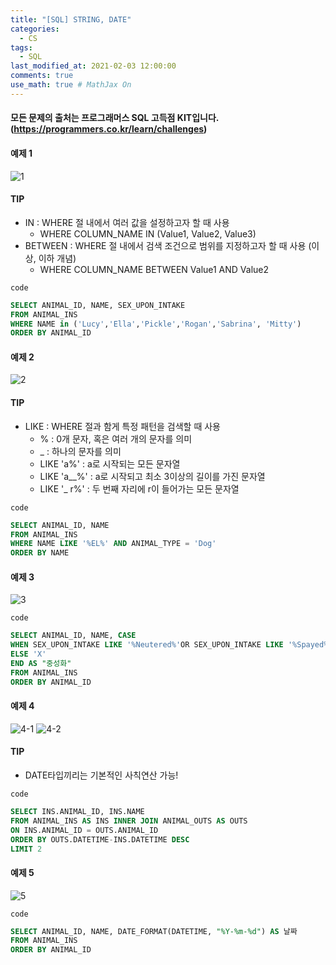 ```yaml
---
title: "[SQL] STRING, DATE"
categories: 
  - CS
tags:
  - SQL
last_modified_at: 2021-02-03 12:00:00
comments: true
use_math: true # MathJax On
---
```


#### 모든 문제의 출처는 프로그래머스 SQL 고득점 KIT입니다. (https://programmers.co.kr/learn/challenges)

#### 예제 1
![1](https://user-images.githubusercontent.com/62474292/106708525-5da08480-6636-11eb-9c78-c82cf0fdbbd4.JPG)

#### TIP
- IN : WHERE 절 내에서 여러 값을 설정하고자 할 때 사용
  - WHERE COLUMN_NAME IN (Value1, Value2, Value3)
- BETWEEN : WHERE 절 내에서 검색 조건으로 범위를 지정하고자 할 때 사용 (이상, 이하 개념)
  - WHERE COLUMN_NAME BETWEEN Value1 AND Value2

`code`
```sql
SELECT ANIMAL_ID, NAME, SEX_UPON_INTAKE
FROM ANIMAL_INS
WHERE NAME in ('Lucy','Ella','Pickle','Rogan','Sabrina', 'Mitty')
ORDER BY ANIMAL_ID
```

#### 예제 2
![2](https://user-images.githubusercontent.com/62474292/106708528-5ed1b180-6636-11eb-815c-429f01a13365.JPG)

#### TIP
- LIKE : WHERE 절과 함게 특정 패턴을 검색할 때 사용
  - % : 0개 문자, 혹은 여러 개의 문자를 의미
  - _ : 하나의 문자를 의미
  - LIKE 'a%' : a로 시작되는 모든 문자열
  - LIKE 'a__%' : a로 시작되고 최소 3이상의 길이를 가진 문자열
  - LIKE '_ r%' : 두 번째 자리에 r이 들어가는 모든 문자열

`code`
```sql
SELECT ANIMAL_ID, NAME
FROM ANIMAL_INS
WHERE NAME LIKE '%EL%' AND ANIMAL_TYPE = 'Dog'
ORDER BY NAME
```

#### 예제 3
![3](https://user-images.githubusercontent.com/62474292/106708530-5ed1b180-6636-11eb-9d5c-3eeb31f81c5c.JPG)

`code`
```sql
SELECT ANIMAL_ID, NAME, CASE
WHEN SEX_UPON_INTAKE LIKE '%Neutered%'OR SEX_UPON_INTAKE LIKE '%Spayed%' THEN 'O' 
ELSE 'X' 
END AS "중성화"
FROM ANIMAL_INS
ORDER BY ANIMAL_ID
```

#### 예제 4
![4-1](https://user-images.githubusercontent.com/62474292/106708531-5f6a4800-6636-11eb-95d3-9842cadbf3f0.JPG)
![4-2](https://user-images.githubusercontent.com/62474292/106708533-5f6a4800-6636-11eb-9df8-095f44629c86.JPG)

#### TIP
- DATE타입끼리는 기본적인 사칙연산 가능!

`code`
```sql
SELECT INS.ANIMAL_ID, INS.NAME
FROM ANIMAL_INS AS INS INNER JOIN ANIMAL_OUTS AS OUTS
ON INS.ANIMAL_ID = OUTS.ANIMAL_ID
ORDER BY OUTS.DATETIME-INS.DATETIME DESC
LIMIT 2
```

#### 예제 5
![5](https://user-images.githubusercontent.com/62474292/106708534-6002de80-6636-11eb-8a7d-e60cfb3ac8b9.JPG)

`code`
```sql
SELECT ANIMAL_ID, NAME, DATE_FORMAT(DATETIME, "%Y-%m-%d") AS 날짜
FROM ANIMAL_INS
ORDER BY ANIMAL_ID
```

